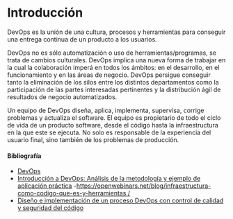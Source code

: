 # Introducción
DevOps es la unión de una cultura, procesos y herramientas para conseguir una entrega continua de un producto a los usuarios.

DevOps no es sólo automatización o uso de herramientas/programas, se trata de cambios culturales. DevOps implica una nueva forma de trabajar en la cual la colaboración imperá en todos los ámbitos: en el desarrollo, en el funcionamiento y en las áreas de negocio. DevOps persigue conseguir tanto la eliminación de los silos entre los distintos departamentos como la participación de las partes interesadas pertinentes y la distribución ágil de resultados de negocio automatizados.

Un equipo de DevOps diseña, aplica, implementa, supervisa, corrige problemas y actualiza el software. El equipo es propietario de todo el ciclo de vida de un producto software, desde el código  hasta la infraestructura en la que este se ejecuta. No solo es responsable de la experiencia del usuario final, sino también de los problemas de producción.

#### Bibliografía

- [DevOps](https://www.atlassian.com/es/devops)
- [Introducción a DevOps: Análisis de la metodología y ejemplo de aplicación práctica](https://crea.ujaen.es/bitstream/10953.1/19787/1/TFG_Garcia_Rodriguez_Jesus.pdf)
-[https://openwebinars.net/blog/infraestructura-como-codigo-que-es-y-herramientas /]()
- [Diseño e implementación de un proceso DevOps con control de calidad y seguridad del código](https://e-archivo.uc3m.es/bitstream/handle/10016/32686/TFG_Esther_Anton_Durandez.pdf?sequence=1)
